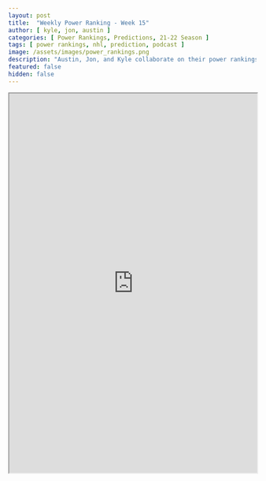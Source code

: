 ```yaml
---
layout: post
title:  "Weekly Power Ranking - Week 15"
author: [ kyle, jon, austin ]
categories: [ Power Rankings, Predictions, 21-22 Season ]
tags: [ power rankings, nhl, prediction, podcast ]
image: /assets/images/power_rankings.png
description: "Austin, Jon, and Kyle collaborate on their power rankings for week 15 of the NHL 2021 season."
featured: false
hidden: false
---
```


<iframe src="https://docs.google.com/spreadsheets/d/e/2PACX-1vRRO-bKai0YfA1nL0koI9IsQTr2OT5cBzhsEjArGE3ZKyr2LAa8tcrBXi5AwnQgji8N0CXpUcglV5F5/pubhtml?gid=0&amp;single=true&amp;widget=true&amp;headers=false"  width="100%" height="770"></iframe>
